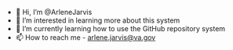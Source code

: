 - 👋 Hi, I’m @ArleneJarvis
- 👀 I’m interested in learning more about this system
- 🌱 I’m currently learning how to use the GitHub repository system
- 📫 How to reach me - arlene.jarvis@va.gov

<!---
ArleneJarvis/ArleneJarvis is a ✨ special ✨ repository because its `README.md` (this file) appears on your GitHub profile.
You can click the Preview link to take a look at your changes.
--->
